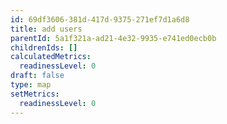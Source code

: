 ```yaml
---
id: 69df3606-381d-417d-9375-271ef7d1a6d8
title: add users
parentId: 5a1f321a-ad21-4e32-9935-e741ed0ecb0b
childrenIds: []
calculatedMetrics:
  readinessLevel: 0
draft: false
type: map
setMetrics:
  readinessLevel: 0
---
```

